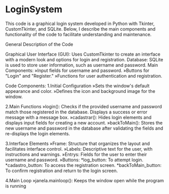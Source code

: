 # LoginSystem
This code is a graphical login system developed in Python with Tkinter, CustomTkinter, and SQLite. Below, I describe the main components and functionality of the code to facilitate understanding and maintenance.

General Description of the Code

Graphical User Interface (GUI): Uses CustomTkinter to create an interface with a modern look and options for login and registration.
Database: SQLite is used to store user information, such as username and password.
Main Components:
   »Input fields for username and password.
   »Buttons for "Login" and "Register."
   »Functions for user authentication and registration.

Code Components:
1.Initial Configuration
   »Sets the window's default appearance and color.
   »Defines the icon and background image for the window.
   
2.Main Functions
   »login(): Checks if the provided username and password match those registered in the database. Displays a success or error message with a message box.
   »cadastrar(): Hides login elements and displays input fields for creating a new account.
   »backToMain(): Stores the new username and password in the database after validating the fields and re-displays the login elements.
   
3.Interface Elements
   »Frame: Structure that organizes the layout and facilitates interface control.
   »Labels: Descriptive text for the user, with instructions and warnings.
   »Entrys: Fields for the user to enter their username and password.
   »Buttons:
      *log_button: To attempt login.
      *cadastro_button: To access the registration screen.
      *backToMain_button: To confirm registration and return to the login screen.
      
4.Main Loop
   »janela.mainloop(): Keeps the window open while the program is running
